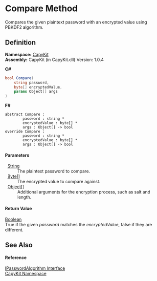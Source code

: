 # Compare Method


Compares the given plaintext password with an encrypted value using PBKDF2 algorithm.



## Definition
**Namespace:** <a href="N_CapyKit.md">CapyKit</a>  
**Assembly:** CapyKit (in CapyKit.dll) Version: 1.0.4

**C#**
``` C#
bool Compare(
	string password,
	byte[] encryptedValue,
	params Object[] args
)
```
**F#**
``` F#
abstract Compare : 
        password : string * 
        encryptedValue : byte[] * 
        args : Object[] -> bool 
override Compare : 
        password : string * 
        encryptedValue : byte[] * 
        args : Object[] -> bool 
```



#### Parameters
<dl><dt>  <a href="https://learn.microsoft.com/dotnet/api/system.string" target="_blank" rel="noopener noreferrer">String</a></dt><dd>The plaintext password to compare.</dd><dt>  <a href="https://learn.microsoft.com/dotnet/api/system.byte" target="_blank" rel="noopener noreferrer">Byte</a>[]</dt><dd>The encrypted value to compare against.</dd><dt>  <a href="https://learn.microsoft.com/dotnet/api/system.object" target="_blank" rel="noopener noreferrer">Object</a>[]</dt><dd>Additional arguments for the encryption process, such as salt and length.</dd></dl>

#### Return Value
<a href="https://learn.microsoft.com/dotnet/api/system.boolean" target="_blank" rel="noopener noreferrer">Boolean</a>  
True if the given *password* matches the *encryptedValue*, false if they are different.

## See Also


#### Reference
<a href="T_CapyKit_IPasswordAlgorithm.md">IPasswordAlgorithm Interface</a>  
<a href="N_CapyKit.md">CapyKit Namespace</a>  

